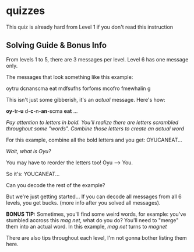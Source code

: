 # quizzes
This quiz is already hard from Level 1 if you don't read this instruction
## Solving Guide & Bonus Info
From levels 1 to 5, there are 3 messages per level. Level 6 has one message only.

The messages that look something like this example:

oytru dcnanscma eat mdfsufhs forfoms mcofro fmewhalin g

This isn't just some gibberish, it's an *actual* message. Here's how:

**oy**-tr-**u** d-**c**-n-**an**-scma **eat** ...

*Pay attention to letters in bold. You'll realize there are letters scrambled throughout some "words". Combine those letters to create an actual word*

For this example, combine all the bold letters and you get: OYUCANEAT...

*Wait, what is Oyu?*

You may have to reorder the letters too! Oyu --> You.

So it's: YOUCANEAT...

Can you decode the rest of the example?

But we're just getting started... If you can decode all messages from all 6 levels, you get bucks. (more info after you solved all messages).

**BONUS TIP:** Sometimes, you'll find some weird words, for example: you've stumbled accross this *mag net*, what do you do? You'll need to "merge" them into an actual word. In this example, *mag net* turns to *magnet*

There are also tips throughout each level, I'm not gonna bother listing them here.
